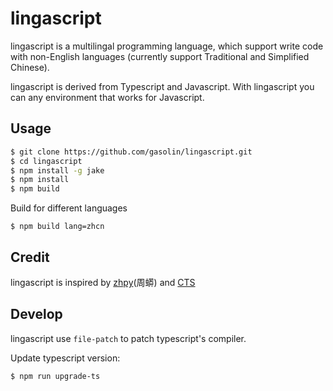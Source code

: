 # lingascript

lingascript is a multilingal programming language, which support write code with non-English languages (currently support Traditional and Simplified Chinese).

lingascript is derived from Typescript and Javascript. With lingascript you can any environment that works for Javascript.

## Usage

```sh
$ git clone https://github.com/gasolin/lingascript.git
$ cd lingascript
$ npm install -g jake
$ npm install
$ npm build
```

Build for different languages

```
$ npm build lang=zhcn
```


## Credit

lingascript is inspired by [zhpy](https://github.com/gasolin/zhpy/)(周蟒) and [CTS](https://github.com/program-in-chinese/CTS/)


## Develop

lingascript use `file-patch` to patch typescript's compiler.


Update typescript version:

```sh
$ npm run upgrade-ts
```
